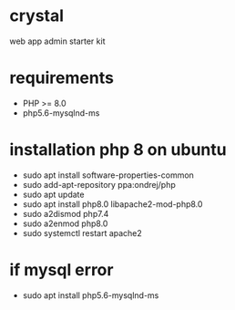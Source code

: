 # crystal
web app admin starter kit 

# requirements
- PHP >= 8.0 
- php5.6-mysqlnd-ms

# installation php 8 on ubuntu
- sudo apt install software-properties-common
- sudo add-apt-repository ppa:ondrej/php
- sudo apt update
- sudo apt install php8.0 libapache2-mod-php8.0
- sudo a2dismod php7.4
- sudo a2enmod  php8.0
- sudo systemctl restart apache2

# if mysql error
- sudo apt install php5.6-mysqlnd-ms
